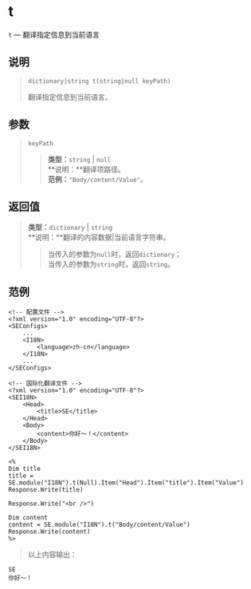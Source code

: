 t
=
`t` &mdash; 翻译指定信息到当前语言

说明
----
>     dictionary|string t(string|null keyPath)
> 翻译指定信息到当前语言。

参数
----
> `keyPath`
>> **类型：**`string` | `null`  
>> **说明：**翻译项路径。  
>> **范例：**`"Body/content/Value"`。

返回值
------
> **类型：**`dictionary` | `string`  
> **说明：**翻译的内容数据|当前语言字符串。
>> 当传入的参数为`null`时，返回`dictionary`；  
>> 当传入的参数为`string`时，返回`string`。

范例
----
>
    <!-- 配置文件 -->
    <?xml version="1.0" encoding="UTF-8"?>
    <SEConfigs>
        ...
        <I18N>
            <language>zh-cn</language>
        </I18N>
        ...
    </SEConfigs>
>>
>
    <!-- 国际化翻译文件 -->
    <?xml version="1.0" encoding="UTF-8"?>
    <SEI18N>
        <Head>
            <title>SE</title>
        </Head>
        <Body>
            <content>你好～！</content>
        </Body>
    </SEI18N>
>>
>
    <%
    Dim title
    title = SE.module("I18N").t(Null).Item("Head").Item("title").Item("Value")
    Response.Write(title)
>
    Response.Write("<br />")
>
    Dim content
    content = SE.module("I18N").t("Body/content/Value")
    Response.Write(content)
    %>
> 以上内容输出：
>
    SE
    你好～！